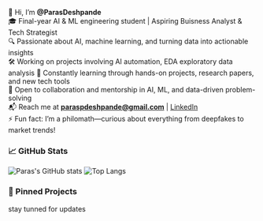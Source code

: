 👋 Hi, I’m **@ParasDeshpande**  
🎓 Final-year AI & ML engineering student | Aspiring Buisness Analyst & Tech Strategist  
🔍 Passionate about AI, machine learning, and turning data into actionable insights  
🛠️ Working on projects involving AI automation, EDA exploratory data analysis
🌱 Constantly learning through hands-on projects, research papers, and new tech tools  
🤝 Open to collaboration and mentorship in AI, ML, and data-driven problem-solving  
📬 Reach me at **paraspdeshpande@gmail.com** | [LinkedIn](https://www.linkedin.com/in/paras-deshpande-aiengineer/)  
⚡ Fun fact: I’m a philomath—curious about everything from deepfakes to market trends!


### 📈 GitHub Stats

![Paras's GitHub stats](https://github-readme-stats.vercel.app/api?username=ParasDeshpande&show_icons=true&theme=tokyonight)
![Top Langs](https://github-readme-stats.vercel.app/api/top-langs/?username=ParasDeshpande&layout=compact&theme=tokyonight)



### 📌 Pinned Projects
stay tunned for updates
